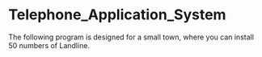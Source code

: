 # Telephone_Application_System
The following program is designed for a small town, where you can install 50 numbers of Landline. 
